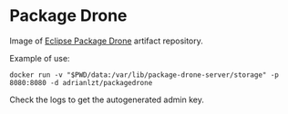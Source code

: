 # Package Drone

Image of [Eclipse Package Drone](https://packagedrone.org/) artifact repository.

Example of use:
```
docker run -v "$PWD/data:/var/lib/package-drone-server/storage" -p 8080:8080 -d adrianlzt/packagedrone
```

Check the logs to get the autogenerated admin key.
